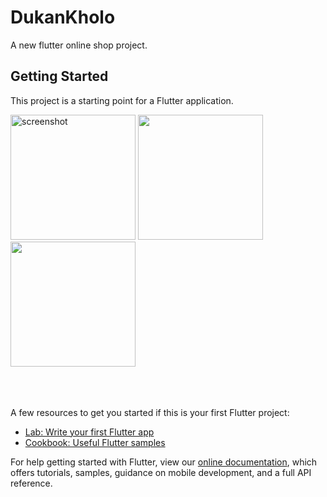 # DukanKholo

A new flutter online shop project.

## Getting Started

This project is a starting point for a Flutter application.

<div>
 	<img 
 		src="(https://user-images.githubusercontent.com/33257022/136958039-c10e3c07-aad8-45f5-bc9d-e88a5b72dcc2.png" 
 		width="200" 
 		alt="screenshot"
 	>
 	<img 
 		src="https://user-images.githubusercontent.com/33257022/136958054-0391ea49-ca04-4f81-bc66-e99a04f53528.png" 
 		width="200" 
 		alt"screen-recording-add"
 	>
 	<img 
 		src="https://user-images.githubusercontent.com/33257022/136958433-4d9eb01f-fb67-45c2-b3f2-b030947bac25.png" 
 		width="200" 
 		alt"screen-recording-main"
 	>
</div>
<br><br><br>

A few resources to get you started if this is your first Flutter project:

- [Lab: Write your first Flutter app](https://flutter.dev/docs/get-started/codelab)
- [Cookbook: Useful Flutter samples](https://flutter.dev/docs/cookbook)

For help getting started with Flutter, view our
[online documentation](https://flutter.dev/docs), which offers tutorials,
samples, guidance on mobile development, and a full API reference.
